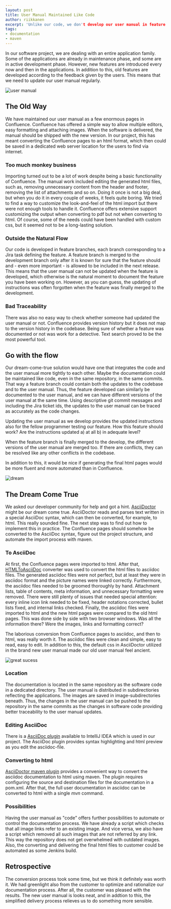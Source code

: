 ```yaml
---
layout: post
title: User Manual Maintained Like Code
author: riikkanen
excerpt: 'Unlike our code, we don't develop our user manual in feature branches, which causes some trouble for us. Could the user manual be integrated tighter to the code? If so, could the manual still be easy to deliver to the customer?
tags:
- documentation
- maven
---
```


In our software project, we are dealing with an entire application family. Some of the applications are already in maintenance phase, and some are in active development phase. However, new features are introduced every now and then in the applications. In addition to this, old features are developed according to the feedback given by the users. This means that we need to update our user manual regularly.

![user manual](/img/user-manual/user_manual.jpg)

## The Old Way

We have maintained our user manual as a few enormous pages in Confluence. Confluence has offered a simple way to allow multiple editors, easy formatting and attaching images. When the software is delivered, the manual should be shipped with the new version. In our project, this has meant converting the Confluence pages to an html format, which then could be saved in a dedicated web server location for the users to find via internet.

### Too much monkey business

Importing turned out to be a lot of work despite being a basic functionality of Confluence. The manual work included editing the generated html files, such as, removing unnecessary content from the header and footer, removing the list of attachments and so on. Doing it once is not a big deal, but when you do it in every couple of weeks, it feels quite boring. We tried to find a way to customize the look-and-feel of the html import but there were not enough tools to handle it. Confluence offers extensive support customizing the output when converting to pdf but not when converting to html. Of course, some of the needs could have been handled with custom css, but it seemed not to be a long-lasting solution.

### Outside the Natural Flow

Our code is developed in feature branches, each branch corresponding to a Jira task defining the feature. A feature branch is merged to the development branch only after it is known for sure that the feature should and - even more important - is allowed to be included in the next release. This means that the user manual can not be updated when the feature is developed, which otherwise is the natural moment to document the feature you have been working on. However, as you can guess, the updating of instructions was often forgotten when the feature was finally merged to the development.

### Bad Traceability

There was also no easy way to check whether someone had updated the user manual or not. Confluence provides version history but it does not map to the version history in the codebase. Being sure of whether a feature was documented or not was work for a detective. Text search proved to be the most powerful tool.

## Go with the flow

Our dream-come-true solution would have one that integrates the code and the user manual more tightly to each other. Maybe the documentation could be maintained like code, even in the same repository, in the same commits. That way a feature branch could contain both the updates to the codebase and to the user manual. Thus, the feature developed can similarly be documented to the user manual, and we can have different versions of the user manual at the same time. Using descriptive git commit messages and including the Jira ticket ids, the updates to the user manual can be traced as accurately as the code changes. 

Updating the user manual as we develop provides the updated instructions also for the fellow programmer testing our feature. How this feature should work? Are the instructions updated a) at all b) in adequate level? 

When the feature branch is finally merged to the develop, the different versions of the user manual are merged too. If there are conflicts, they can be resolved like any other conflicts in the codebase.

In addition to this, it would be nice if generating the final html pages would be more fluent and more automated than in Confluence.

![dream](/img/user-manual/dream.jpg)

## The Dream Come True

We asked our developer community for help and got a hint. [AsciiDoctor](https://asciidoctor.org/) might be our dream come true. AsciiDoctor reads and parses text written in a special AsciiDoc syntax, which can then be converted, for example, to html. This really sounded fine. The next step was to find out how to implement this in practice. The Confluence pages should somehow be converted to the AsciiDoc syntax, figure out the project structure, and automate the import process with maven.

### To AsciiDoc

At first, the Confluence pages were imported to html. After that, [HTMLToAsciiDoc](https://github.com/asciidocfx/HtmlToAsciidoc) converter was used to convert the html files to asciidoc files. The generated asciidoc files were not perfect, but at least they were in asciidoc format and the picture names were linked correctly. Furthermore, the asciidoc files needed to be groomed thoroughly by hand. Attachment lists, table of contents, meta information, and unnecessary formatting were removed. There were still plenty of issues that needed special attention: every inline icon link needed to be fixed, header notations corrected, bullet lists fixed, and internal links checked. Finally, the asciidoc files were imported to html and the new html pages were compared to the old html pages. This was done side by side with two browser windows. Was all the information there? Were the images, links and formatting correct? 

The laborious conversion from Confluence pages to asciidoc, and then to html, was really worth it. The asciidoc files were clean and simple, easy to read, easy to edit. In addition to this, the default css in AsciiDoctor utilized in the brand new user manual made our old user manual feel ancient.

![great sucess](/img/user-manual/excellent.jpg)

### Location

The documentation is located in the same repository as the software code in a dedicated directory. The user manual is distributed in subdirectiories reflecting the applications. The images are saved in image-subdirectories beneath. Thus, the changes in the user manual can be pushed to the repository in the same commits as the changes in software code providing better traceability to the user manual updates.

### Editing AsciiDoc

There is a [AsciiDoc plugin](https://plugins.jetbrains.com/plugin/7391-asciidoc) available to IntelliJ IDEA which is used in our project. The AsciiDoc plugin provides syntax highlighting and html preview as you edit the asciidoc-file.  

### Converting to html

[AsciiDoctor maven plugin](https://github.com/asciidoctor/asciidoctor-maven-plugin) provides a convenient way to convert the asciidoc documentation to html using maven. The plugin requires configuring the source and destination files for the documentation in a pom.xml. After that, the full user documentation in asciidoc can be converted to html with a single _mvn_ command. 

### Possibilities

Having the user manual as "code" offers further possibilities to automate or control the documentation process. We have already a script which checks that all image links refer to an existing image. And vice versa, we also have a script which removed all such images that are not referred by any link. This way the repository does not get overwhelmed with outdated images. Also, the converting and delivering the final html files to customer could be automated as some Jenkins build.

## Retrospective

The conversion process took some time, but we think it definitely was worth it. We had greenlight also from the customer to optimize and rationalize our documentation process. After all, the customer was pleased with the results. The new user manual is looks neat, and in addtion to this, the simplified delivery process relieves us to do something more sensible.
